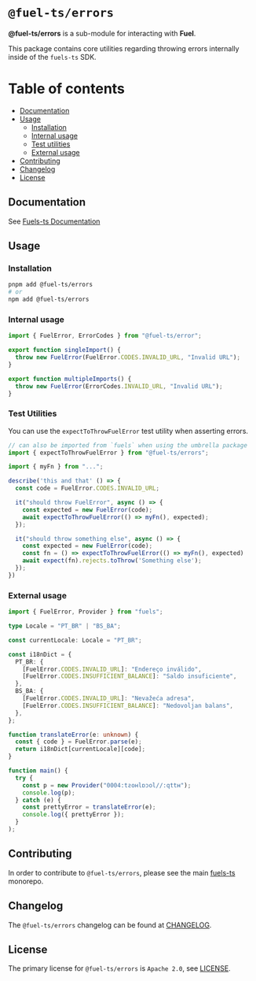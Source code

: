 # `@fuel-ts/errors`

**@fuel-ts/errors** is a sub-module for interacting with **Fuel**.

This package contains core utilities regarding throwing errors internally inside of the `fuels-ts` SDK.

# Table of contents

- [Documentation](#documentation)
- [Usage](#usage)
  - [Installation](#installation)
  - [Internal usage](#internal-usage)
  - [Test utilities](#test-utilities)
  - [External usage](#external-usage)
- [Contributing](#contributing)
- [Changelog](#changelog)
- [License](#license)

## Documentation

<!-- TODO: Replace this link with specific docs for this package if and when we re-introduce a API reference section to our docs -->

See [Fuels-ts Documentation](https://fuellabs.github.io/fuels-ts/)

## Usage

### Installation

```sh
pnpm add @fuel-ts/errors
# or
npm add @fuel-ts/errors
```

### Internal usage

```ts
import { FuelError, ErrorCodes } from "@fuel-ts/error";

export function singleImport() {
  throw new FuelError(FuelError.CODES.INVALID_URL, "Invalid URL");
}

export function multipleImports() {
  throw new FuelError(ErrorCodes.INVALID_URL, "Invalid URL");
}
```

### Test Utilities

You can use the `expectToThrowFuelError` test utility when asserting errors.

```ts
// can also be imported from `fuels` when using the umbrella package
import { expectToThrowFuelError } from "@fuel-ts/errors";

import { myFn } from "...";

describe('this and that' () => {
  const code = FuelError.CODES.INVALID_URL;

  it("should throw FuelError", async () => {
    const expected = new FuelError(code);
    await expectToThrowFuelError(() => myFn(), expected);
  });

  it("should throw something else", async () => {
    const expected = new FuelError(code);
    const fn = () => expectToThrowFuelError(() => myFn(), expected)
    await expect(fn).rejects.toThrow('Something else');
  });
})
```

### External usage

```ts
import { FuelError, Provider } from "fuels";

type Locale = "PT_BR" | "BS_BA";

const currentLocale: Locale = "PT_BR";

const i18nDict = {
  PT_BR: {
    [FuelError.CODES.INVALID_URL]: "Endereço inválido",
    [FuelError.CODES.INSUFFICIENT_BALANCE]: "Saldo insuficiente",
  },
  BS_BA: {
    [FuelError.CODES.INVALID_URL]: "Nevažeća adresa",
    [FuelError.CODES.INSUFFICIENT_BALANCE]: "Nedovoljan balans",
  },
};

function translateError(e: unknown) {
  const { code } = FuelError.parse(e);
  return i18nDict[currentLocale][code];
}

function main() {
  try {
    const p = new Provider("0004:tƨoʜlɒɔol//:qttʜ");
    console.log(p);
  } catch (e) {
    const prettyError = translateError(e);
    console.log({ prettyError });
  }
);
```

## Contributing

In order to contribute to `@fuel-ts/errors`, please see the main [fuels-ts](https://github.com/FuelLabs/fuels-ts) monorepo.

## Changelog

The `@fuel-ts/errors` changelog can be found at [CHANGELOG](./CHANGELOG.md).

## License

The primary license for `@fuel-ts/errors` is `Apache 2.0`, see [LICENSE](./LICENSE).
